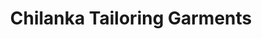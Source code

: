 ---
title: "Chilanka Tailoring  Garments"
url: /kollam/chilanka-tailoring-garments/
shop: Schneiderei
---